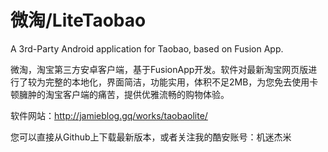 # 微淘/LiteTaobao
A 3rd-Party Android application for Taobao, based on Fusion App.

微淘，淘宝第三方安卓客户端，基于FusionApp开发。软件对最新淘宝网页版进行了较为完整的本地化，界面简洁，功能实用，体积不足2MB，为您免去使用卡顿臃肿的淘宝客户端的痛苦，提供优雅流畅的购物体验。

软件网站：http://jamieblog.gq/works/taobaolite/

您可以直接从Github上下载最新版本，或者关注我的酷安账号：机迷杰米
